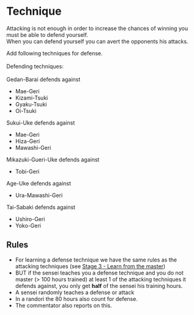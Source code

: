 # Technique

Attacking is not enough in order to increase the chances of winning you must be able to defend yourself. <br />
When you can defend yourself you can avert the opponents his attacks. <br />

Add following techniques for defense.
<br />
<br />
Defending techniques:
<br />
<br />
Gedan-Barai defends against
* Mae-Geri
* Kizami-Tsuki
* Gyaku-Tsuki
* Oi-Tsuki

Sukui-Uke defends against
* Mae-Geri
* Hiza-Geri
* Mawashi-Geri

Mikazuki-Gueri-Uke defends against
* Tobi-Geri
  
Age-Uke defends against
* Ura-Mawashi-Geri
  
Tai-Sabaki defends against
* Ushiro-Geri
* Yoko-Geri

## Rules
* For learning a defense technique we have the same rules as the attacking techniques (see [Stage 3 - Learn from the master](/stages/Stage%203%20-%20Learn%20from%20the%20master.md))
* BUT if the sensei teaches you a defense technique and you do not master (> 100 hours trained) at least 1 of the attacking techniques it defends against, you only get **half** of the sensei his training hours.
* A sensei randomly teaches a defense or attack
* In a randori the 80 hours also count for defense.
* The commentator also reports on this.